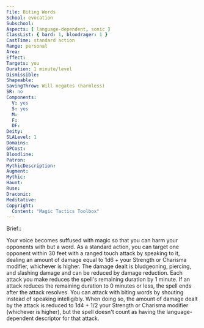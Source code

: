 ```yaml
---
File: Biting Words
School: evocation
Subschool: 
Aspects: [ language-dependent, sonic ]
ClassList: { bard: 1, bloodrager: 1 }
CastTime: standard action
Range: personal
Area: 
Effect: 
Targets: you
Duration: 1 minute/level
Dismissible: 
Shapeable: 
SavingThrow: Will negates (harmless)
SR: no
Components:
  V: yes
  S: yes
  M: 
  F: 
  DF: 
Deity: 
SLALevel: 1
Domains: 
GPCost: 
Bloodline: 
Patron: 
MythicDescription: 
Augment: 
Mythic: 
Haunt: 
Ruse: 
Draconic: 
Meditative: 
Copyright:
  Content: "Magic Tactics Toolbox"
---
```

Brief:: 

Your voice becomes suffused with magic so that you can harm your opponents with but a word. As a standard action, you can target one  opponent within 30 feet with a ranged touch attack by speaking to it, dealing an amount of damage equal to 1d6 + your Strength or Charisma modifier, whichever is higher. The damage dealt is bludgeoning, piercing, and slashing damage and can be reduced by damage reduction. Each attack you make reduces the spell's remaining duration by 1 minute. If an attack reduces the remaining duration to 0 minutes or less, the spell ends after the attack resolves.  You can attack with biting words by shouting instead of speaking intelligibly. When doing so, the amount of damage dealt by the attack is reduced to 1d4 + 1/2 your Strength or Charisma modifier (whichever is higher), but the spell doesn't count as having the language-dependent descriptor for that attack.

